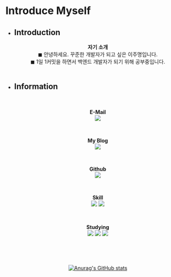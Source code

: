 # Introduce Myself

* ## Introduction

<!--자기소개-->
<p align="center">
    <Strong>자기 소개</Strong><br>
    ◼ 안녕하세요. 꾸준한 개발자가 되고 싶은 이주명입니다.<br>
    ◼ 1일 1커밋을 하면서 백엔드 개발자가 되기 위해 공부중입니다.
<br><br>
    
* ## Information
<br>

<!--이메일-->
<p align="center">
    <Strong>E-Mail</Strong><br>
    <img src="https://img.shields.io/badge/gzzjk159@gmail.com-EA4335?style=flat-square&logo=Gmail&logoColor=white"></a>
</p>
<br>

<!--블로그-->
<p align="center">
    <Strong>My Blog</Strong><br>
    <a href="https://velog.io/@gzzjk159" target="_blank"><img src="https://img.shields.io/badge/Velog-20C997?style=for-the-badge&logo=Velog&logoColor=white"/></a>
</p>
<br>

<!--깃허브-->
<p align="center">
    <Strong>Github</Strong><br>
    <a href="https://github.com/gzzjk159" target="_blank"><img src="https://img.shields.io/badge/Github-181717?style=for-the-badge&logo=Github&logoColor=white"></a></p>
<br>

<!--Skill-->
<p align="center" display="inline-block">
  <Strong>Skill</Strong><br>
  <img src="https://img.shields.io/badge/java-007396?style=for-the-badge&logo=java&logoColor=white">
  <img src="https://img.shields.io/badge/Git-F05032?style=for-the-badge&logo=Git&logoColor=white">
</p><br>

<!--Studying-->
<p align="center" display="inline-block">
  <Strong>Studying</Strong><br>
  <img src="https://img.shields.io/badge/Git-F05032?style=for-the-badge&logo=Git&logoColor=white">
  <img src="https://img.shields.io/badge/Spring-6DB33F?style=for-the-badge&logo=Spring&logoColor=white">
  <img src="https://img.shields.io/badge/SpringBoot-6DB33F?style=for-the-badge&logo=SpringBoot&logoColor=white">
</p><br>

&emsp;
&nbsp;
<div align=center>
  
[![Anurag's GitHub stats](https://github-readme-stats.vercel.app/api?username=gzzjk159)](https://github.com/gzzjk159/github-readme-stats)
